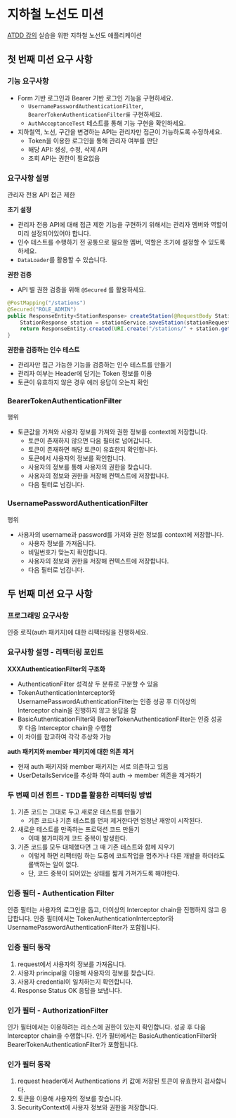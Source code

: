 # 지하철 노선도 미션
[ATDD 강의](https://edu.nextstep.camp/c/R89PYi5H) 실습을 위한 지하철 노선도 애플리케이션


## 첫 번째 미션 요구 사항

### 기능 요구사항

- Form 기반 로그인과 Bearer 기반 로그인 기능을 구현하세요.
  - `UsernamePasswordAuthenticationFilter`, `BearerTokenAuthenticationFilter를` 구현하세요.
  - `AuthAcceptanceTest` 테스트를 통해 기능 구현을 확인하세요.
- 지하철역, 노선, 구간을 변경하는 API는 관리자만 접근이 가능하도록 수정하세요.
  - Token을 이용한 로그인을 통해 관리자 여부를 판단
  - 해당 API: 생성, 수정, 삭제 API
  - 조회 API는 권한이 필요없음

### 요구사항 설명

관리자 전용 API 접근 제한

**초기 설정**

- 관리자 전용 API에 대해 접근 제한 기능을 구현하기 위해서는 관리자 멤버와 역할이 미리 설정되어있어야 합니다.
- 인수 테스트를 수행하기 전 공통으로 필요한 멤버, 역할은 초기에 설정할 수 있도록 하세요.
- `DataLoader`를 활용할 수 있습니다.

**권한 검증**

- API 별 권한 검증을 위해 `@Secured` 를 활용하세요.

```java
@PostMapping("/stations")
@Secured("ROLE_ADMIN")
public ResponseEntity<StationResponse> createStation(@RequestBody StationRequest stationRequest) {
    StationResponse station = stationService.saveStation(stationRequest);
    return ResponseEntity.created(URI.create("/stations/" + station.getId())).body(station);
}
```

**권한을 검증하는 인수 테스트**

- 관리자만 접근 가능한 기능을 검증하는 인수 테스트를 만들기
- 관리자 여부는 Header에 담기는 Token 정보를 이용
- 토큰이 유효하지 않은 경우 에러 응답이 오는지 확인

### BearerTokenAuthenticationFilter

행위
- 토큰값을 가져와 사용자 정보를 가져와 권한 정보를 context에 저장합니다.
  - 토큰이 존재하지 않으면 다음 필터로 넘어갑니다.
  - 토큰이 존재하면 해당 토큰이 유효한지 확인합니다.
  - 토큰에서 사용자의 정보를 확인합니다.
  - 사용자의 정보를 통해 사용자의 권한을 찾습니다.
  - 사용자의 정보와 권한을 저장해 컨텍스트에 저장합니다.
  - 다음 필터로 넘김니다.

### UsernamePasswordAuthenticationFilter

행위
- 사용자의 username과 password를 가져와 권한 정보를 context에 저장합니다.
  - 사용자 정보를 가져옵니다.
  - 비밀번호가 맞는지 확인합니다.
  - 사용자의 정보와 권한을 저장해 컨텍스트에 저장합니다.
  - 다음 필터로 넘김니다.


## 두 번째 미션 요구 사항

### 프로그래밍 요구사항

인증 로직(auth 패키지)에 대한 리팩터링을 진행하세요.

### 요구사항 설명 - 리팩터링 포인트

**XXXAuthenticationFilter의 구조화**

- AuthenticationFilter 성격상 두 분류로 구분할 수 있음
- TokenAuthenticationInterceptor와 UsernamePasswordAuthenticationFilter는 인증 성공 후 더이상의 Interceptor chain을 진행하지 않고 응답을 함
- BasicAuthenticationFilter와 BearerTokenAuthenticationFilter는 인증 성공 후 다음 Interceptor chain을 수행함
- 이 차이를 참고하여 각각 추상화 가능

**auth 패키지와 member 패키지에 대한 의존 제거** 

- 현재 auth 패키지와 member 패키지는 서로 의존하고 있음 
- UserDetailsService를 추상화 하여 auth -> member 의존을 제거하기

### 두 번째 미션 힌트 - TDD를 활용한 리팩터링 방법

1. 기존 코드는 그대로 두고 새로운 테스트를 만들기
   - 기존 코드나 기존 테스트를 먼저 제거한다면 엄청난 재앙이 시작된다.
2. 새로운 테스트를 만족하는 프로덕션 코드 만들기
   - 이때 불가피하게 코드 중복이 발생한다.
3. 기존 코드를 모두 대체했다면 그 때 기존 테스트와 함께 지우기
   - 이렇게 하면 리팩터링 하는 도중에 코드작업을 멈추거나 다른 개발을 하더라도 롤백하는 일이 없다. 
   - 단, 코드 중복이 되어있는 상태를 짧게 가져가도록 해야한다.

### 인증 필터 - Authentication Filter

인증 필터는 사용자의 로그인을 돕고, 더이상의 Interceptor chain을 진행하지 않고 응답합니다.
인증 필터에서는 TokenAuthenticationInterceptor와 UsernamePasswordAuthenticationFilter가 포함됩니다.

### 인증 필터 동작

1. request에서 사용자의 정보를 가져옵니다.
2. 사용자 principal을 이용해 사용자의 정보를 찾습니다.
3. 사용자 credential이 일치하는지 확인합니다.
4. Response Status OK 응답을 보냅니다.

### 인가 필터 - AuthorizationFilter

인가 필터에서는 이용하려는 리소스에 권한이 있는지 확인합니다. 성공 후 다음 Interceptor chain을 수행합니다.
인가 필터에서는 BasicAuthenticationFilter와 BearerTokenAuthenticationFilter가 포함됩니다.

### 인가 필터 동작

1. request header에서 Authentications 키 값에 저장된 토큰이 유효한지 검사합니다.
2. 토큰을 이용해 사용자의 정보를 찾습니다.
4. SecurityContext에 사용자 정보와 권한을 저장합니다.
